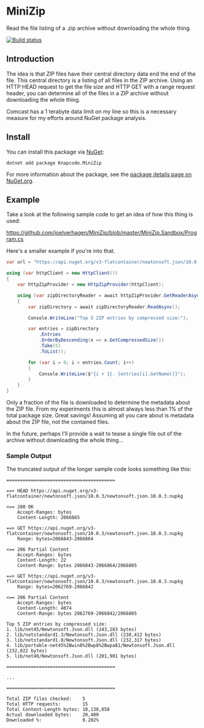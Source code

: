 # MiniZip

Read the file listing of a .zip archive without downloading the whole thing.

[![Build status](https://ci.appveyor.com/api/projects/status/d123gosp49t5sh05/branch/master?svg=true)](https://ci.appveyor.com/project/joelverhagen/minizip/branch/master)

## Introduction

The idea is that ZIP files have their central directory data end the end of the file. This central directory is a
listing of all files in the ZIP archive. Using an HTTP HEAD request to get the file size and HTTP GET with a range
request header, you can determine all of the files in a ZIP archive without downloading the whole thing.

Comcast has a 1 terabyte data limit on my line so this is a necessary measure for my efforts around NuGet package
analysis.

## Install

You can install this package via [NuGet](https://www.nuget.org/):

```
dotnet add package Knapcode.MiniZip
```

For more information about the package, see the
[package details page on NuGet.org](https://www.nuget.org/packages/Knapcode.MiniZip).

## Example

Take a look at the following sample code to get an idea of how this thing is used:

https://github.com/joelverhagen/MiniZip/blob/master/MiniZip.Sandbox/Program.cs

Here's a smaller example if you're into that.

```csharp
var url = "https://api.nuget.org/v3-flatcontainer/newtonsoft.json/10.0.3/newtonsoft.json.10.0.3.nupkg";

using (var httpClient = new HttpClient())
{
    var httpZipProvider = new HttpZipProvider(httpClient);

    using (var zipDirectoryReader = await httpZipProvider.GetReaderAsync(new Uri(url)))
    {
        var zipDirectory = await zipDirectoryReader.ReadAsync();

        Console.WriteLine("Top 5 ZIP entries by compressed size:");

        var entries = zipDirectory
            .Entries
            .OrderByDescending(x => x.GetCompressedSize())
            .Take(5)
            .ToList();

        for (var i = 0; i < entries.Count; i++)
        {
            Console.WriteLine($"{i + 1}. {entries[i].GetName()}");
        }
    }
}
```

Only a fraction of the file is downloaded to determine the metadata about the ZIP file. From my experiments this is
almost always less than 1% of the total package size. Great savings! Assuming all you care about is metadata about the
ZIP file, not the contained files.

In the future, perhaps I'll provide a wait to tease a single file out of the archive without downloading the whole
thing...

### Sample Output

The truncated output of the longer sample code looks something like this:

```
========================================

==> HEAD https://api.nuget.org/v3-flatcontainer/newtonsoft.json/10.0.3/newtonsoft.json.10.0.3.nupkg

<== 200 OK
    Accept-Ranges: bytes
    Content-Length: 2066865

==> GET https://api.nuget.org/v3-flatcontainer/newtonsoft.json/10.0.3/newtonsoft.json.10.0.3.nupkg
    Range: bytes=2066843-2066864

<== 206 Partial Content
    Accept-Ranges: bytes
    Content-Length: 22
    Content-Range: bytes 2066843-2066864/2066865

==> GET https://api.nuget.org/v3-flatcontainer/newtonsoft.json/10.0.3/newtonsoft.json.10.0.3.nupkg
    Range: bytes=2062769-2066842

<== 206 Partial Content
    Accept-Ranges: bytes
    Content-Length: 4074
    Content-Range: bytes 2062769-2066842/2066865

Top 5 ZIP entries by compressed size:
1. lib/net45/Newtonsoft.Json.dll (243,283 bytes)
2. lib/netstandard1.3/Newtonsoft.Json.dll (238,412 bytes)
3. lib/netstandard1.0/Newtonsoft.Json.dll (232,317 bytes)
4. lib/portable-net45%2Bwin8%2Bwp8%2Bwpa81/Newtonsoft.Json.dll (232,022 bytes)
5. lib/net40/Newtonsoft.Json.dll (201,901 bytes)

========================================

...

========================================

Total ZIP files checked:    5
Total HTTP requests:        15
Total Content-Length bytes: 10,138,058
Actual downloaded bytes:    20,480
Downloaded %:               0.202%
```